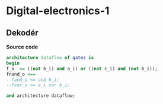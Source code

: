 # Digital-electronics-1
## Dekodér
**Source code**

```vhdl
architecture dataflow of gates is
begin
f_o  <= ((not b_i) and a_i) or ((not c_i) and (not b_i));
fnand_o <==
--fand_o <= and b_i;
--fxor_o <= a_i xor b_i;

and architecture dataflow;
```
